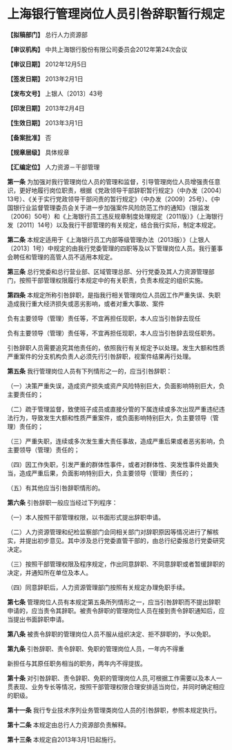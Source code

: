 # 上海银行管理岗位人员引咎辞职暂行规定

**【拟稿部门】** 总行人力资源部

**【审议机构】** 中共上海银行股份有限公司委员会2012年第24次会议

**【审议日期】** 2012年12月5日

**【签发日期】** 2013年2月1日

**【发布文号】** 上银人〔2013〕43号

**【印发日期】** 2013年2月4日

**【生效日期】** 2013年3月1日

**【备案批准】** 否

**【规章层级】** 具体规章

**【汇编定位】** 人力资源－干部管理

**第一条**  为加强对我行管理岗位人员的管理和监督，引导管理岗位人员增强责任意识，更好地履行岗位职责，根据《党政领导干部辞职暂行规定》（中办发〔2004〕13号）、《关于实行党政领导干部问责的暂行规定》（中办发〔2009〕25号）、《中国银行业监督管理委员会关于进一步加强案件风险防范工作的通知》（银监发〔2006〕50号）和《上海银行员工违反规章制度处理规定（2011版）》（上海银行发〔2011〕14号）以及我行干部管理的有关规定，结合我行实际，制定本规定。

**第二条**  本规定适用于《上海银行员工内部等级管理办法（2013版）》（上银人〔2013〕1号）中规定的由我行党委管理的四职等及以下管理岗位人员。我行董事会聘任和管理的高管人员不适用本规定。

**第三条**  总行党委和总行营业部、区域管理总部、分行党委及其人力资源管理部门，按照干部管理权限履行本规定中的有关职责，负责本规定的组织实施。

**第四条**  本规定所称引咎辞职，是指我行相关管理岗位人员因工作严重失误、失职造成我行重大经济损失或恶劣影响，或者对重大事故、案件

负有主要领导（管理）责任等，不宜再担任现职，本人应当引咎辞去现任

负有主要领导（管理）责任等，不宜再担任现职，本人应当引咎辞去现任职务。

引咎辞职人员需要追究其他责任的，依照我行有关规定予以处理。发生大额和性质严重案件的分支机构负责人必须先行引咎辞职，视案件结果再行处理。

**第五条**  我行管理岗位人员有下列情形之一的，应当引咎辞职：

（一）决策严重失误，造成资产损失或资产风险特别巨大，负面影响特别巨大，负主要责任的；

（二）疏于管理监督，致使班子成员或直接分管的下属连续或多次出现严重违纪违法行为，导致发生大额和性质严重案件，或负面影响特别巨大，负主要领导（管理）责任的；

（三）严重失职，连续或多次发生重大责任事故，造成严重后果或者恶劣影响，负主要领导（管理）责任的；

（四）因工作失职，引发严重的群体性事件，或者对群体性、突发性事件处置失当，造成严重后果，负面影响特别巨大，负主要领导（管理）责任的；

（五）有其他应当引咎辞职情形的。

**第六条**  引咎辞职一般应当经过下列程序：

（一）本人按照干部管理权限，以书面形式提出辞职申请。

（二）人力资源管理和纪检监察部门会同相关部门对辞职原因等情况进行了解核实，并提出初步意见。其中涉及总行党委直管干部的，由总行纪委报总行党委研究决定。

（三）按照干部管理权限及程序规定，作出同意辞职、不同意辞职或者暂缓辞职的决定，并通知所在单位及本人。

（四）同意辞职后，人力资源管理部门按照有关规定办理免职手续。

**第七条**  管理岗位人员有本规定第五条所列情形之一，应当引咎辞职而不提出辞职申请的，应当责令其辞职。被责令辞职的管理岗位人员在接到责令辞职通知后，应当提出书面辞职申请。

**第八条**  被责令辞职的管理岗位人员不服从组织决定、拒不辞职的，予以免职。

**第九条**  引咎辞职、责令辞职、免职的管理岗位人员，一年内不得重

新担任与其原任职务相当的职务，两年内不得提拔。

**第十条**  对引咎辞职、责令辞职、免职的管理岗位人员,可根据工作需要以及本人一贯表现、业务专长等情况，按照干部管理权限合理安排适当岗位，并同时确定相应的职级。

**第十一条**  我行专业技术序列业务管理类岗位人员的引咎辞职，参照本规定执行。

**第十二条**  本规定由总行人力资源部负责解释。

**第十三条**  本规定自2013年3月1日起施行。

